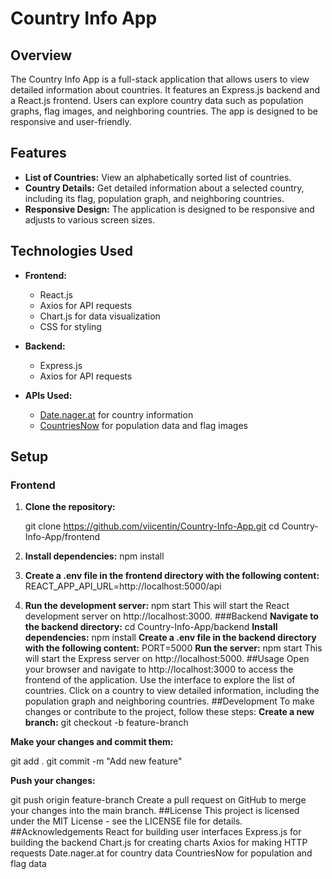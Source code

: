 # Country Info App

## Overview

The Country Info App is a full-stack application that allows users to view detailed information about countries. It features an Express.js backend and a React.js frontend. Users can explore country data such as population graphs, flag images, and neighboring countries. The app is designed to be responsive and user-friendly.

## Features

- **List of Countries:** View an alphabetically sorted list of countries.
- **Country Details:** Get detailed information about a selected country, including its flag, population graph, and neighboring countries.
- **Responsive Design:** The application is designed to be responsive and adjusts to various screen sizes.

## Technologies Used

- **Frontend:**
  - React.js 
  - Axios for API requests
  - Chart.js for data visualization
  - CSS for styling

- **Backend:**
  - Express.js
  - Axios for API requests

- **APIs Used:**
  - [Date.nager.at](https://date.nager.at/api/v3/AvailableCountries) for country information
  - [CountriesNow](https://countriesnow.space) for population data and flag images

## Setup

### Frontend

1. **Clone the repository:**

   git clone https://github.com/viicentin/Country-Info-App.git
   cd Country-Info-App/frontend

2. **Install dependencies:**
npm install
3. **Create a .env file in the frontend directory with the following content:**
REACT_APP_API_URL=http://localhost:5000/api
4. **Run the development server:**
npm start
This will start the React development server on http://localhost:3000.
###Backend
**Navigate to the backend directory:**
cd Country-Info-App/backend
**Install dependencies:**
npm install
**Create a .env file in the backend directory with the following content:**
PORT=5000
**Run the server:**
npm start
This will start the Express server on http://localhost:5000.
##Usage
Open your browser and navigate to http://localhost:3000 to access the frontend of the application.
Use the interface to explore the list of countries.
Click on a country to view detailed information, including the population graph and neighboring countries.
##Development
To make changes or contribute to the project, follow these steps:
**Create a new branch:**
git checkout -b feature-branch

**Make your changes and commit them:**

git add .
git commit -m "Add new feature"

**Push your changes:**

git push origin feature-branch
Create a pull request on GitHub to merge your changes into the main branch.
##License
This project is licensed under the MIT License - see the LICENSE file for details.
##Acknowledgements
React for building user interfaces
Express.js for building the backend
Chart.js for creating charts
Axios for making HTTP requests
Date.nager.at for country data
CountriesNow for population and flag data
